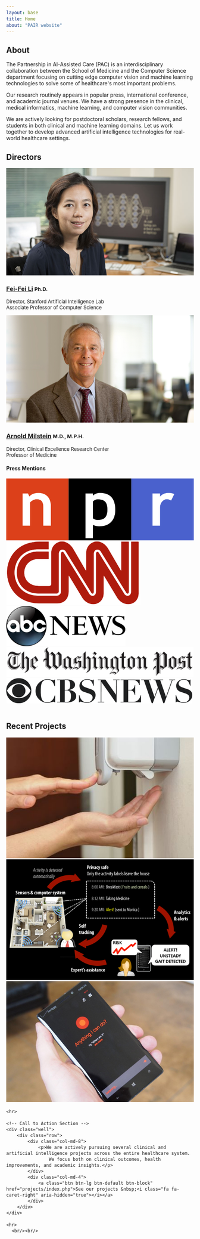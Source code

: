 ```yaml
---
layout: base
title: Home
about: "PAIR website"
---
```

<!-- Page Content -->
<div class="container-fluid">
  <div class="container">
    <div class="row mar-top-20">
      <div class="col-md-6 img-portfolio">
        <h2 class="page-header-dark">About</h2>
        <p>
            The Partnership in AI-Assisted Care (PAC) is an interdisciplinary collaboration between
            the School of Medicine and the Computer Science department focusing on cutting edge
            computer vision and machine learning technologies to solve some of healthcare's most
            important problems.
        </p>
        <p>
            Our research routinely appears in popular press, international conference, and
            academic journal venues. We have a strong presence in the clinical, medical informatics,
            machine learning, and computer vision communities.
        </p>
        <p>
            We are actively looking for postdoctoral scholars, research fellows, and students in both clinical
            and machine learning domains. Let us work together to develop advanced artificial intelligence technologies for real-world healthcare settings.
        </p>
      </div>
        <div class="col-md-6 img-portfolio">
        <h2 class="page-header-dark">Directors</h2>
        <div class="row">
            <div class="col-md-6 img-portfolio">
                <a href="http://vision.stanford.edu/feifeili/" target="_blank">
                    <img class="img-responsive img-hover" src="img/people/700x400/feifei_li.png" alt="">
                </a>
                <h3><a href="http://vision.stanford.edu/feifeili/" target="_blank">Fei-Fei Li</a>
                    <small>Ph.D.</small>
                </h3>
                <p class="person-title" style="font-size: 13px">
                    Director, Stanford Artificial Intelligence Lab<br/>
                    Associate Professor of Computer Science</p>
            </div>
            <div class="col-md-6 img-portfolio">
                <a href="https://med.stanford.edu/profiles/arnold-milstein" target="_blank">
                    <img class="img-responsive img-hover" src="img/people/700x400/arnold_milstein.png" alt="">
                </a>
                <h3><a href="https://med.stanford.edu/profiles/arnold-milstein" target="_blank">Arnold Milstein</a>
                    <small>M.D., M.P.H.</small>
                </h3>
                <p class="person-title" style="font-size: 13px">
                    Director, Clinical Excellence Research Center<br/>
                    Professor of Medicine</p>
            </div>
        </div>
        </div>
    </div>
  </div>
</div>

<div class="container-fluid container-colored">
  <div class="container">
    <div class="row press-mention">
      <div class="col-md-12">
        <h4 class="text-center press-mention">Press Mentions</h4>
      </div>
      <div class="press-box">
        <a href="http://www.npr.org/sections/health-shots/2016/03/14/470404174/siri-and-other-phone-assistants-dont-always-help-in-a-crisis" target="_blank">
          <img class="press-logo" src="img/logos/npr.png"/>
        </a>
        <a href="http://www.cnn.com/2016/03/14/health/smartphone-responses-rape-violence/" target="_blank">
          <img class="press-logo" src="img/logos/cnn.png"/>
        </a>
        <a href="http://abcnews.go.com/Health/siri-digital-assistants-best-idea-health-safety-emergency/story?id=37635171" target="_blank">
          <img class="press-logo" src="img/logos/abc.png"/>
        </a>
        <a href="https://www.washingtonpost.com/national/health-science/heres-what-happens-when-you-ask-siri-about-rape-or-depression/2016/03/18/c8283852-ebb1-11e5-a6f3-21ccdbc5f74e_story.html" target="_blank">
          <img class="press-logo" src="img/logos/washington_post.png"/>
        </a>
        <a href="http://www.cbsnews.com/news/health-crisis-siri-and-cortana-may-not-have-your-back/" target="_blank">
          <img class="press-logo" src="img/logos/cbs.png">
        </a>
        <span class="stretch"></span>
      </div>​
    </div>
  </div>
</div>

  <div class="container">
    <!-- Portfolio Section -->
    <div class="row">
        <div class="col-lg-12">
            <h2 class="page-header">Recent Projects</h2>
        </div>
        <div class="col-md-4 col-sm-6">
            <a href="./projects/hand_hygiene/">
                <img class="img-responsive img-portfolio img-hover" src="./img/project_thumbs/hand_hygiene.png" alt="">
            </a>
        </div>
        <div class="col-md-4 col-sm-6">
            <a href="./projects/senior_care/">
              <img class="img-responsive img-portfolio img-hover" src="./img/project_thumbs/senior_wellbeing.png" alt="">
            </a>
        </div>
        <div class="col-md-4 col-sm-6">
            <a href="#">
              <img class="img-responsive img-portfolio img-hover" src="./img/project_thumbs/conversational_agents.png" alt="">
            </a>
        </div>
    </div>
    <!-- /.row -->


    <hr>

    <!-- Call to Action Section -->
    <div class="well">
        <div class="row">
            <div class="col-md-8">
                <p>We are actively pursuing several clinical and artificial intelligence projects across the entire healthcare system.
                    We focus both on clinical outcomes, health improvements, and academic insights.</p>
            </div>
            <div class="col-md-4">
                <a class="btn btn-lg btn-default btn-block" href="projects/index.php">See our projects &nbsp;<i class="fa fa-caret-right" aria-hidden="true"></i></a>
            </div>
        </div>
    </div>

    <hr>
      <br/><br/>
</div>
<!-- /.container -->
